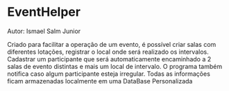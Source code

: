 # EventHelper
Autor: Ismael Salm Junior

Criado para facilitar a operação de um evento, é possível criar salas com diferentes lotações, registrar o local onde será realizado os intervalos.
Cadastrar um participante que será automaticamente encaminhado a 2 salas de evento distintas e mais um local de intervalo.
O programa também notifica caso algum participante esteja irregular.
Todas as informações ficam armazenadas localmente em uma DataBase Personalizada

